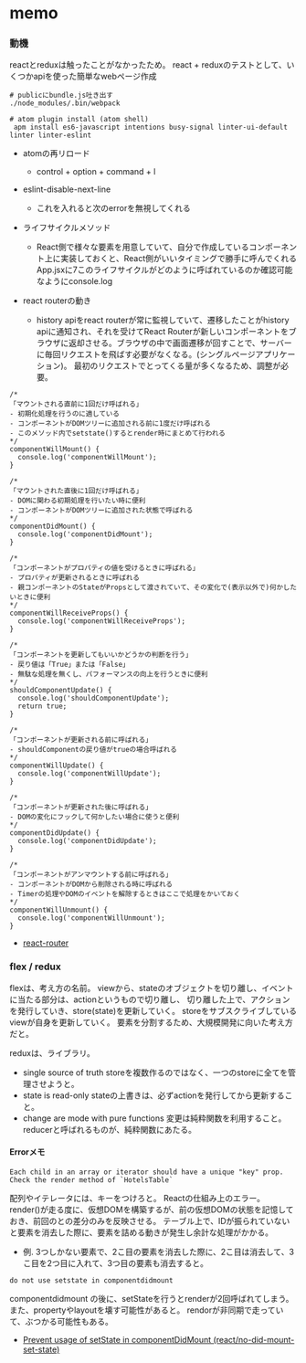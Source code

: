 memo
===

### 動機

reactとreduxは触ったことがなかったため。
react + reduxのテストとして、いくつかapiを使った簡単なwebページ作成


```
# publicにbundle.js吐き出す
./node_modules/.bin/webpack

# atom plugin install (atom shell)
 apm install es6-javascript intentions busy-signal linter-ui-default linter linter-eslint
```

- atomの再リロード
  - control + option + command + l

- eslint-disable-next-line
  - これを入れると次のerrorを無視してくれる

- ライフサイクルメソッド
  - React側で様々な要素を用意していて、自分で作成しているコンポーネント上に実装しておくと、React側がいいタイミングで勝手に呼んでくれる
    App.jsxに7このライフサイクルがどのように呼ばれているのか確認可能なようにconsole.log

- react routerの動き
  - history apiをreact routerが常に監視していて、遷移したことがhistory apiに通知され、それを受けてReact Routerが新しいコンポーネントをブラウザに返却させる。ブラウザの中で画面遷移が回すことで、サーバーに毎回リクエストを飛ばす必要がなくなる。(シングルページアプリケーション)。
  最初のリクエストでとってくる量が多くなるため、調整が必要。

```
/*
「マウントされる直前に1回だけ呼ばれる」
- 初期化処理を行うのに適している
- コンポーネントがDOMツリーに追加される前に1度だけ呼ばれる
- このメソッド内でsetstate()するとrender時にまとめて行われる
*/
componentWillMount() {
  console.log('componentWillMount');
}

/*
「マウントされた直後に1回だけ呼ばれる」
- DOMに関わる初期処理を行いたい時に便利
- コンポーネントがDOMツリーに追加された状態で呼ばれる
*/
componentDidMount() {
  console.log('componentDidMount');
}

/*
「コンポーネントがプロパティの値を受けるときに呼ばれる」
- プロパティが更新されるときに呼ばれる
- 親コンポーネントのStateがPropsとして渡されていて、その変化で(表示以外で)何かしたいときに便利
*/
componentWillReceiveProps() {
  console.log('componentWillReceiveProps');
}

/*
「コンポーネントを更新してもいいかどうかの判断を行う」
- 戻り値は「True」または「False」
- 無駄な処理を無くし、パフォーマンスの向上を行うときに便利
*/
shouldComponentUpdate() {
  console.log('shouldComponentUpdate');
  return true;
}

/*
「コンポーネントが更新される前に呼ばれる」
- shouldComponentの戻り値がtrueの場合呼ばれる
*/
componentWillUpdate() {
  console.log('componentWillUpdate');
}

/*
「コンポーネントが更新された後に呼ばれる」
- DOMの変化にフックして何かしたい場合に使うと便利
*/
componentDidUpdate() {
  console.log('componentDidUpdate');
}

/*
「コンポーネントがアンマウントする前に呼ばれる」
- コンポーネントがDOMから削除される時に呼ばれる
- Timerの処理やDOMのイベントを解除するときはここで処理をかいておく
*/
componentWillUnmount() {
  console.log('componentWillUnmount');
}

```

 - [react-router](https://reacttraining.com/react-router/web/guides/philosophy)

### flex / redux

flexは、考え方の名前。
viewから、stateのオブジェクトを切り離し、イベントに当たる部分は、actionというもので切り離し、
切り離した上で、アクションを発行していき、store(state)を更新していく。
storeをサブスクライブしているviewが自身を更新していく。
要素を分割するため、大規模開発に向いた考え方だと。

reduxは、ライブラリ。
  - single source of truth
    storeを複数作るのではなく、一つのstoreに全てを管理させようと。
  - state is read-only
    stateの上書きは、必ずactionを発行してから更新すること。
  - change are mode with pure functions
    変更は純粋関数を利用すること。
    reducerと呼ばれるものが、純粋関数にあたる。

#### Errorメモ

```
Each child in an array or iterator should have a unique "key" prop. Check the render method of `HotelsTable`
```

配列やイテレータには、キーをつけろと。
Reactの仕組み上のエラー。
render()が走る度に、仮想DOMを構築するが、前の仮想DOMの状態を記憶しておき、前回のとの差分のみを反映させる。
テーブル上で、IDが振られていないと要素を消去した際に、要素を詰める動きが発生し余計な処理がかかる。

 - 例. 3つしかない要素で、2こ目の要素を消去した際に、2こ目は消去して、3こ目を2つ目に入れて、3つ目の要素も消去すると。


```
do not use setstate in componentdidmount
```
componentdidmount の後に、setStateを行うとrenderが2回呼ばれてしまう。
また、propertyやlayoutを壊す可能性があると。
rendorが非同期で走っていて、ぶつかる可能性もある。

 - [Prevent usage of setState in componentDidMount (react/no-did-mount-set-state)](https://github.com/yannickcr/eslint-plugin-react/blob/master/docs/rules/no-did-mount-set-state.md)
